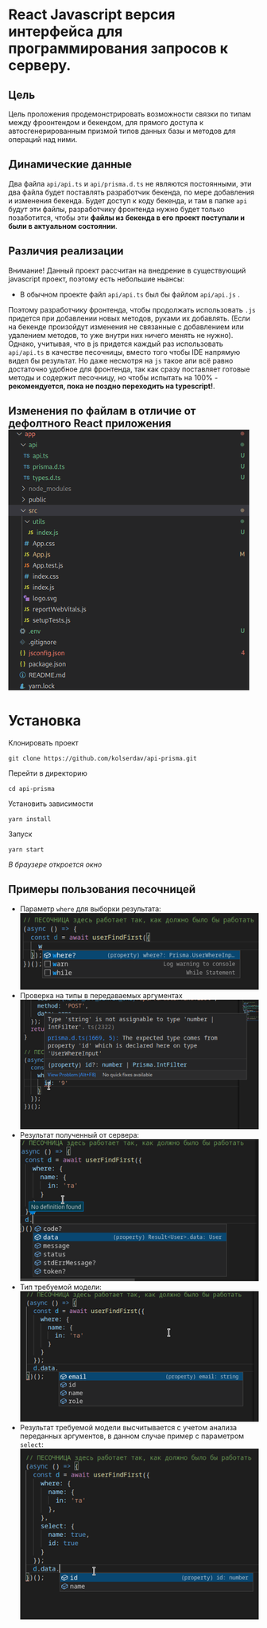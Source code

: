 # React Javascript версия интерфейса для программирования запросов к серверу.

## Цель

Цель проложения продемонстрировать возможности связки по типам между фроонтендом и бекендом, для прямого доступа к автосгенерированным призмой типов данных базы и методов для
операций над ними.

## Динамические данные

Два файла `api/api.ts` и `api/prisma.d.ts` не являются постоянными, эти два файла будет поставлять разработчик бекенда, по мере добавления и изменения бекенда. Будет доступ к коду бекенда, и там в папке `api` будут эти файлы, разработчику фронтенда нужно будет только позаботится, чтобы эти **файлы из бекенда в его проект поступали и были в актуальном состоянии**.

## Различия реализации

Внимание! Данный проект рассчитан на внедрение в существующий javascript проект, поэтому есть небольшие ньансы:

- В обычном проекте файл `api/api.ts` был бы файлом `api/api.js` .

Поэтому разработчику фронтенда, чтобы продолжать использовать `.js` придется при добавлении новых методов, руками их добавлять. (Если на бекенде произойдут изменения не связанные с добавлением или удалением методов, то уже внутри них ничего менять не нужно). Однако, учитывая, что в js придется каждый раз использовать `api/api.ts` в качестве песочницы, вместо того чтобы IDE напрямую видел бы результат. Но даже несмотря на `js` такое апи всё равно достаточно удобное для фронтенда, так как сразу поставляет готовые методы и содержит песочницу, но чтобы испытать на 100% - **рекомендуется, пока не поздно переходить на typescript!**.

## Изменения по файлам в отличие от дефолтного React приложения ![Гит сигналы](./docs/example-prisma.png)

# Установка

Клонировать проект

```
git clone https://github.com/kolserdav/api-prisma.git
```

Перейти в директорию

```
cd api-prisma
```

Установить зависимости

```
yarn install
```

Запуск

```
yarn start
```

_В браузере откроется окно_

## Примеры пользования песочницей

- Параметр `where` для выборки результата:
  ![where](./docs/where.png)
- Проверка на типы в передаваемых аргументах
  ![string](./docs/string.png)
- Результат полученный от сервера:
  ![data](./docs/data.png)
- Тип требуемой модели:
  ![result](./docs/result.png)
- Результат требуемой модели высчитывается с учетом анализа переданных аргументов, в данном случае пример с параметром `select`:
  ![select](./docs/select.png)
